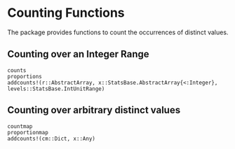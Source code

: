 # Counting Functions

The package provides functions to count the occurrences of distinct values.

## Counting over an Integer Range

```@docs
counts
proportions
addcounts!(r::AbstractArray, x::StatsBase.AbstractArray{<:Integer}, levels::StatsBase.IntUnitRange)
```

## Counting over arbitrary distinct values

```@docs
countmap
proportionmap
addcounts!(cm::Dict, x::Any)
```
